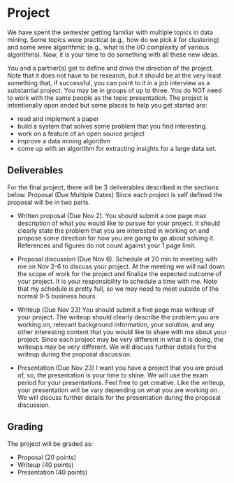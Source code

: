 # Project

We have spent the semester getting familiar with multiple topics in data mining.
Some topics were practical (e.g., how do we pick *k* for clustering) and some
were algorithmic (e.g., what is the I/O complexity of various algorithms).
Now, it is your time to do something with all these new ideas.

You and a partner(s) get to define and drive the direction of the project. Note
that it does not have to be research, but it should be at the very least
something that, if successful, you can point to it in a job interview as a
substantial project. You may be in groups of up to three. You do NOT need to
work with the same people as the topic presentation. The project is
intentionally open ended but some places to help you get started are:

* read and implement a paper
* build a system that solves some problem that you find interesting.
* work on a feature of an open source project
* improve a data mining algorithm
* come up with an algorithm for extracting insights for a large data set.

## Deliverables

For the final project, there will be 3 deliverables described in the sections
below.  Proposal (Due Multiple Dates) Since each project is self defined the
proposal will be in two parts.

* Written proposal (Due Nov 2). You should submit a one page max description of
  what you would like to pursue for your project. It should clearly state the
  problem that you are interested in working on and propose some direction for
  how you are going to go about solving it.  References and figures do not count
  against your 1 page limit.

* Proposal discussion (Due Nov 6). Schedule at 20 min to meeting with me on Nov
  2-6 to discuss your project. At the meeting we will nail down the scope of
  work for the project and finalize the expected outcome of your project. It is
  your responsibility to schedule a time with me.  Note that my schedule is
  pretty full, so we may need to meet outside of the normal 9-5 business hours.

* Writeup (Due Nov 23) You should submit a five page max writeup of your project.
  The writeup should clearly describe the problem you are working on, relevant
  background information, your solution, and any other interesting content that
  you would like to share with me about your project. Since each project may be
  very different in what it is doing, the writeups may be very different. We
  will discuss further details for the writeup during the proposal discussion.

* Presentation (Due Nov 23) I want you have a project that you are proud of, so,
  the presentation is your time to shine. We will use the exam period for your
  presentations. Feel free to get creative. Like the writeup, your presentation
  will be vary depending on what you are working on. We will discuss further
  details for the presentation during the proposal discussion.

## Grading

The project will be graded as:

* Proposal (20 points)
* Writeup (40 points)
* Presentation (40 points)


